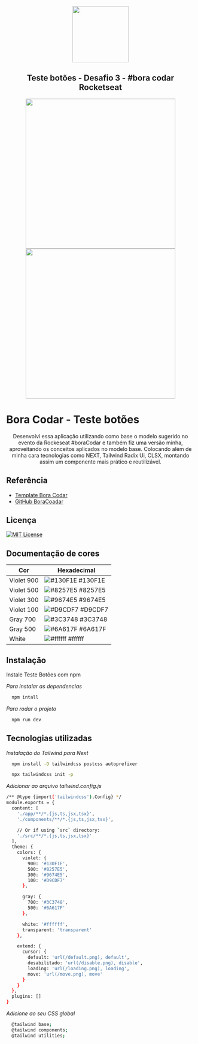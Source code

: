 <div align="center">
  <img src="https://user-images.githubusercontent.com/7221671/228865434-48fb40fe-58f8-49b1-8a7b-0627b1846165.png" width="150" />
</div>

<h2 align="center"> Teste botões - Desafio 3 - #bora codar Rocketseat</h2>

<div align="center"> 
  <img src="https://user-images.githubusercontent.com/7221671/228866989-44e4cfa7-db6b-416c-971c-6e3679dcec9e.png" width="400" />
  <img src="https://user-images.githubusercontent.com/7221671/228866993-6ee93082-0d39-494d-bef3-40d823fedc88.png" width="400" />
</div>

<h1>Bora Codar - Teste botões</h1>

<p align="center"> Desenvolvi essa aplicação utilizando como base o modelo sugerido no evento da Rockeseat #boraCodar e também fiz uma versão minha, aproveitando os conceitos aplicados no modelo base. Colocando além de minha cara tecnologias como NEXT, Tailwind Radix Ui, CLSX, montando assim um componente mais prático e reutilizável.</p>

<h2>Referência</h2>

- [Template Bora Codar](https://www.figma.com/community/file/1197534710257750520/%23boraCodar---Desafio-3)
- [GitHub BoraCoadar](https://github.com/maykbrito/boracodar)

<h2>Licença</h2>

[![MIT License](https://img.shields.io/badge/License-MIT-green.svg)](https://choosealicense.com/licenses/mit/)

<h2>Documentação de cores</h2>

| Cor        | Hexadecimal                                                      |
| ---------- | ---------------------------------------------------------------- |
| Violet 900 | ![#130F1E](https://via.placeholder.com/10/130F1E?text=+) #130F1E |
| Violet 500 | ![#8257E5](https://via.placeholder.com/10/8257E5?text=+) #8257E5 |
| Violet 300 | ![#9674E5](https://via.placeholder.com/10/9674E5?text=+) #9674E5 |
| Violet 100 | ![#D9CDF7](https://via.placeholder.com/10/D9CDF7?text=+) #D9CDF7 |
| Gray 700   | ![#3C3748](https://via.placeholder.com/10/3C3748?text=+) #3C3748 |
| Gray 500   | ![#6A617F](https://via.placeholder.com/10/6A617F?text=+) #6A617F |
| White      | ![#ffffff](https://via.placeholder.com/10/ffffff?text=+) #ffffff |


<h2>Instalação</h2>

Instale Teste Botões com npm

_Para instalar as dependencias_

```bash
  npm intall
```

_Para rodar o projeto_

```bash
  npm run dev
```

<h2>Tecnologias utilizadas</h2>

_Instalação do Tailwind para Next_

```bash
  npm install -D tailwindcss postcss autoprefixer
```

```bash
  npx tailwindcss init -p
```

_Adicionar ao arquivo tailwind.config.js_

```bash
/** @type {import('tailwindcss').Config} */
module.exports = {
  content: [
    './app/**/*.{js,ts,jsx,tsx}',
    './components/**/*.{js,ts,jsx,tsx}',

    // Or if using `src` directory:
    './src/**/*.{js,ts,jsx,tsx}'
  ],
  theme: {
    colors: {
      violet: {
        900: '#130F1E',
        500: '#8257E5',
        300: '#9674E5',
        100: '#D9CDF7'
      },

      gray: {
        700: '#3C3748',
        500: '#6A617F'
      },

      white: '#ffffff',
      transparent: 'transparent'
    },

    extend: {
      cursor: {
        default: 'url(/default.png), default',
        desabilitado: 'url(/disable.png), disable',
        loading: 'url(/loading.png), loading',
        move: 'url(/move.png), move'
      }
    }
  },
  plugins: []
}


```

_Adicione ao seu CSS global_

```bash
  @tailwind base;
  @tailwind components;
  @tailwind utilities;
```
